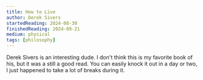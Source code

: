 ```yaml
---
title: How to Live
author: Derek Sivers
startedReading: 2024-08-30
finishedReading: 2024-09-21
medium: physical
tags: [philosophy]
---
```


Derek Sivers is an interesting dude. I don't think this is my favorite book of his, but it was a still a good read. You can easily knock it out in a day or two, I just happened to take a lot of breaks during it.
